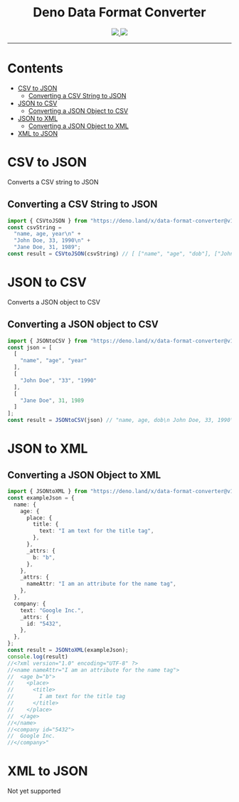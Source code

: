 <p align="center">
  <h1 align="center">Deno Data Format Converter</h1>
</p>
<p align="center">
  <a href="https://github.com/ebebbington/deno-data-format-converter/releases">
    <img src="https://img.shields.io/github/release/ebebbington/deno-data-format-converter.svg?color=bright_green&label=latest">
  </a>
  <a href="https://github.com/ebebbington/deno-data-format-converter/actions">
    <img src="https://img.shields.io/github/workflow/status/ebebbington/deno-data-format-converter/master?label=ci">
  </a>
</p>

---

# Contents

* [CSV to JSON](#csv-to-json)
    * [Converting a CSV String to JSON](#converting-a-csv-string-to-json)
* [JSON to CSV](#json-to-csv)
    * [Converting a JSON Object to CSV](#converting-a-json-object-to-csv)
* [JSON to XML](#json-to-xml)
    * [Converting a JSON Object to XML](#converting-a-json-object-to-xml)
* [XML to JSON](#xml-to-json)

# CSV to JSON

Converts a CSV string to JSON

## Converting a CSV String to JSON

```typescript
import { CSVtoJSON } from "https://deno.land/x/data-format-converter@v1.0.0/mod.ts";
const csvString =
  "name, age, year\n" +
  "John Doe, 33, 1990\n" +
  "Jane Doe, 31, 1989";
const result = CSVtoJSON(csvString) // [ ["name", "age", "dob"], ["John Doe", ...], ["Jane Doe", ...] ]
```

# JSON to CSV

Converts a JSON object to CSV

## Converting a JSON object to CSV
 
```typescript
import { JSONtoCSV } from "https://deno.land/x/data-format-converter@v1.0.0/mod.ts";
const json = [
  [
    "name", "age", "year"
  ],
  [
    "John Doe", "33", "1990"
  ],
  [
    "Jane Doe", 31, 1989
  ]
];
const result = JSONtoCSV(json) // "name, age, dob\n John Doe, 33, 1990\n Jane Doe, 31, 1989"
```

# JSON to XML

## Converting a JSON Object to XML

```typescript
import { JSONtoXML } from "https://deno.land/x/data-format-converter@v1.0.0/mod.ts";
const exampleJson = {
  name: {
    age: {
      place: {
        title: {
          text: "I am text for the title tag",
        },
      },
      _attrs: {
        b: "b",
      },
    },
    _attrs: {
      nameAttr: "I am an attribute for the name tag",
    },
  },
  company: {
    text: "Google Inc.",
    _attrs: {
      id: "5432",
    },
  },
};
const result = JSONtoXML(exampleJson);
console.log(result)
//<?xml version="1.0" encoding="UTF-8" ?>
//<name nameAttr="I am an attribute for the name tag">
//  <age b="b">
//    <place>
//      <title>
//        I am text for the title tag
//      </title>
//    </place>
//  </age>
//</name>
//<company id="5432">
//  Google Inc.
//</company>"
```

# XML to JSON

Not yet supported
